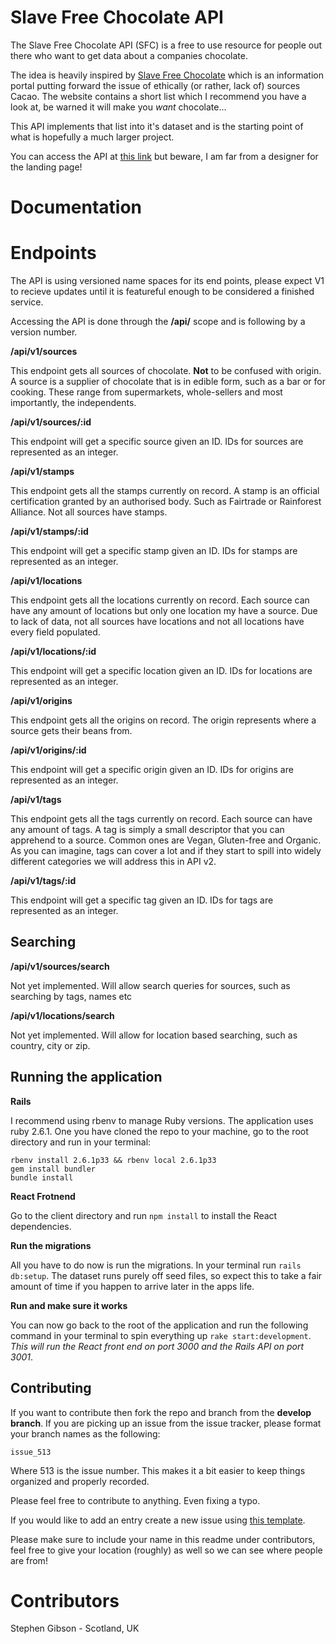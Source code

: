 # Slave Free Chocolate API

The Slave Free Chocolate API (SFC) is a free to use resource for people out there who want to get data about a companies chocolate.

The idea is heavily inspired by [Slave Free Chocolate](http://www.slavefreechocolate.org/ethical-chocolate-companies) which is an information portal putting forward the issue of ethically (or rather, lack of) sources Cacao. The website contains a short list which I recommend you have a look at, be warned it will make you *want* chocolate...

This API implements that list into it's dataset and is the starting point of what is hopefully a much larger project.

You can access the API at [this link](https://slave-free-chocolate.herokuapp.com/) but beware, I am far from a designer for the landing page!

# Documentation

#  Endpoints

The API is using versioned name spaces for its end points, please expect V1 to recieve updates until it is featureful enough to be considered a finished service.

Accessing the API is done through the **/api/** scope and is following by a version number. 

**/api/v1/sources**

This endpoint gets all sources of chocolate. **Not** to be confused with origin. A source is a supplier of chocolate that is in edible form, such as a bar or for cooking. These range from supermarkets, whole-sellers and most importantly, the independents.

**/api/v1/sources/:id**

This endpoint will get a specific source given an ID. IDs for sources are represented as an integer.

**/api/v1/stamps**

This endpoint gets all the stamps currently on record. A stamp is an official certification granted by an authorised body. Such as Fairtrade or Rainforest Alliance. Not all sources have stamps.

**/api/v1/stamps/:id**

This endpoint will get a specific stamp given an ID. IDs for stamps are represented as an integer.

**/api/v1/locations**

This endpoint gets all the locations currently on record. Each source can have any amount of locations but only one location my have a source. Due to lack of data, not all sources have locations and not all locations have every field populated.

**/api/v1/locations/:id**

This endpoint will get a specific location given an ID. IDs for locations are represented as an integer.

**/api/v1/origins**

This endpoint gets all the origins on record. The origin represents where a source gets their beans from.

**/api/v1/origins/:id**

This endpoint will get a specific origin given an ID. IDs for origins are represented as an integer.

**/api/v1/tags**

This endpoint gets all the tags currently on record. Each source can have any amount of tags. A tag is simply a small descriptor that you can apprehend to a source. Common ones are Vegan, Gluten-free and Organic. As you can imagine, tags can cover a lot and if they start to spill into widely different categories we will address this in API v2.

**/api/v1/tags/:id**

This endpoint will get a specific tag given an ID. IDs for tags are represented as an integer.

## Searching

**/api/v1/sources/search**

Not yet implemented. Will allow search queries for sources, such as searching by tags, names etc

**/api/v1/locations/search**

Not yet implemented. Will allow for location based searching, such as country, city or zip.

## Running the application

__Rails__

I recommend using rbenv to manage Ruby versions. The application uses ruby 2.6.1. One you have cloned the repo to your machine, go to the root directory and run in your terminal:

    rbenv install 2.6.1p33 && rbenv local 2.6.1p33
    gem install bundler
    bundle install

__React Frotnend__

Go to the client directory and run `npm install` to install the React dependencies.

__Run the migrations__

All you have to do now is run the migrations. In your terminal run `rails db:setup`. The dataset runs purely off seed files, so expect this to take a fair amount of time if you happen to arrive later in the apps life.

__Run and make sure it works__

You can now go back to the root of the application and run the following command in your terminal to spin everything up `rake start:development`.  *This will run the React front end on port 3000 and the Rails API on port 3001*.

## Contributing

If you want to contribute then fork the repo and branch from the **develop branch**. If you are picking up an issue from  the issue tracker, please format your branch names as the following:

    issue_513
    
Where 513 is the issue number. This makes it a bit easier to keep things organized and properly recorded.

Please feel free to contribute to anything. Even fixing a typo.

 If you would like to add an entry create a new issue using [this template](https://github.com/Gibbo3771/slave-free-chocolate/issues/new?assignees=&labels=&template=new-entry.md&title=%5BNew%20Entry%5D).

Please make sure to include your name in this readme under contributors, feel free to give your location (roughly) as well so we can see where people are from!

# Contributors

Stephen Gibson - Scotland, UK
